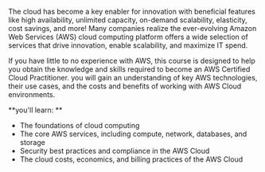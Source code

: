 The cloud has become a key enabler for innovation with beneficial features like high availability, unlimited capacity, on-demand scalability, elasticity, cost savings, and more! Many companies realize the ever-evolving Amazon Web Services (AWS) cloud computing platform offers a wide selection of services that drive innovation, enable scalability, and maximize IT spend.

If you have little to no experience with AWS, this course is designed to help you obtain the knowledge and skills required to become an AWS Certified Cloud Practitioner. you will gain an understanding of key AWS technologies, their use cases, and the costs and benefits of working with AWS Cloud environments.

**you'll learn: **

- The foundations of cloud computing
- The core AWS services, including compute, network, databases, and storage
- Security best practices and compliance in the AWS Cloud
- The cloud costs, economics, and billing practices of the AWS Cloud
